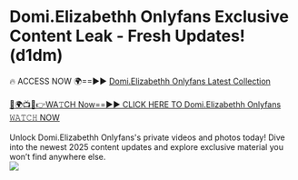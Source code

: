 # Domi.Elizabethh Onlyfans Exclusive Content Leak - Fresh Updates! (d1dm)

🔥 ACCESS NOW 🌍==►► <a href="https://tinyurl.com/kvy9nzfs" rel="nofollow">Domi.Elizabethh Onlyfans Latest Collection</a>
<br><br>
[🔴🌍📺📱👉WA𝚃CH Now==►► CLICK HERE TO Domi.Elizabethh Onlyfans 𝚆𝙰𝚃𝙲𝙷 NOW](https://tinyurl.com/kvy9nzfs)
<br><br>
Unlock Domi.Elizabethh Onlyfans's private videos and photos today! Dive into the newest 2025 content updates and explore exclusive material you won’t find anywhere else.
<br>
<a href="https://tinyurl.com/kvy9nzfs" rel="nofollow" data-target="animated-image.originalLink"><img src="https://camo.githubusercontent.com/8a4f000d20f83aca3bf7ec5f350d767afa0574a8a352519fd8cfa583a6f93a33/68747470733a2f2f692e696d6775722e636f6d2f644a486b345a712e676966" data-canonical-src="https://i.imgur.com/dJHk4Zq.gif" style="max-width: 100%; display: inline-block;" data-target="animated-image.originalImage"></a>
<br>
